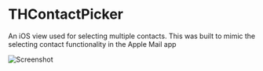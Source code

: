 THContactPicker
===============

An iOS view used for selecting multiple contacts. This was built to mimic the selecting contact functionality in the Apple Mail app

![Screenshot](https://raw.github.com/tristanhimmelman/THContactPicker/master/screenshot.png)